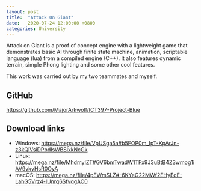 ```yaml
---
layout: post
title:  "Attack On Giant"
date:   2020-07-24 12:00:00 +0800
categories: University
---
```

Attack on Giant is a proof of concept engine with a lightweight game that demonstrates basic AI through finite state machine, animation, scriptable language (lua) from a compiled engine (C++). It also features dynamic terrain, simple Phong lighting and some other cool features.

This work was carried out by my two teammates and myself.

## GitHub

https://github.com/MajorArkwolf/ICT397-Project-Blue

## Download links

- Windows: https://mega.nz/file/VpUSga5a#b5FOP0m_IpT-KpArJn-z3kQlVsiDPbdIsWBSlxkNcGk
- Linux: https://mega.nz/file/MhdmyIZT#GV6bmTwadW1TFx9J3uBtB4Z3wmog1iAV9vkvHsR0OyA
- macOS: https://mega.nz/file/4pEWmSLZ#-6KYeG22MWf2EHyEdE-LahG5Vrz4-lUnrq6SfvqgAC0
